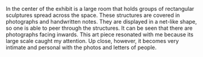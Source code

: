 In the center of the exhibit is a large room that holds groups of rectangular sculptures spread 
across the space. These structures are covered in photographs and handwritten notes. They
are displayed in a net-like shape, so one is able to peer through the structures. It can be seen 
that there are photographs facing inwards. This art piece resonated with me because its large 
scale caught my attention. Up close, however, it becomes very intimate and personal with the 
photos and letters of people.
